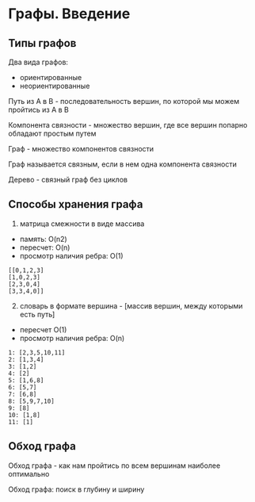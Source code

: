 # Графы. Введение

## Типы графов

Два вида графов:

- ориентированные
- неориентированные

Путь из A в B - последовательность вершин, по которой мы можем пройтись из A в B

Компонента связности - множество вершин, где все вершин попарно обладают простым путем

Граф - множество компонентов связности

Граф называется связным, если в нем одна компонента связности

Дерево - связный граф без циклов

## Способы хранения графа

1. матрица смежности в виде массива

- память: O(n2)
- пересчет: O(n)
- просмотр наличия ребра: O(1)

```
[[0,1,2,3]
[1,0,2,3]
[2,3,0,4]
[3,3,4,0]]
```

2. словарь в формате вершина - [массив вершин, между которыми есть путь]

- пересчет O(1)
- просмотр наличия ребра: O(n)

```
1: [2,3,5,10,11]
2: [1,3,4]
3: [1,2]
4: [2]
5: [1,6,8]
6: [5,7]
7: [6,8]
8: [5,9,7,10]
9: [8]
10: [1,8]
11: [1]
```

## Обход графа

Обход графа - как нам пройтись по всем вершинам наиболее оптимально

Обход графа: поиск в глубину и ширину
